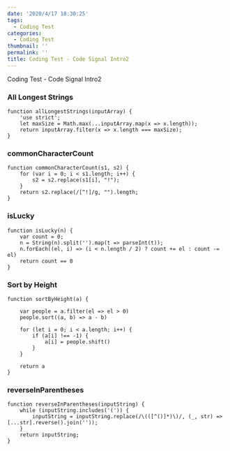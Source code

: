 ```yaml
---
date: '2020/4/17 18:30:25'
tags:
  - Coding Test
categories:
  - Coding Test
thumbnail: ''
permalink: ''
title: Coding Test - Code Signal Intro2
---
```


Coding Test - Code Signal Intro2



<!-- more -->

### All Longest Strings

```
function allLongestStrings(inputArray) {
    'use strict';
    let maxSize = Math.max(...inputArray.map(x => x.length));
    return inputArray.filter(x => x.length === maxSize);
}
```

### commonCharacterCount

```
function commonCharacterCount(s1, s2) {
    for (var i = 0; i < s1.length; i++) {
        s2 = s2.replace(s1[i], "!");
    }
    return s2.replace(/[^!]/g, "").length;
}
```

### isLucky

```
function isLucky(n) {
    var count = 0;
    n = String(n).split('').map(t => parseInt(t));
    n.forEach((el, i) => (i < n.length / 2) ? count += el : count -= el)
    return count == 0
}
```

### Sort by Height

```
function sortByHeight(a) {

    var people = a.filter(el => el > 0)
    people.sort((a, b) => a - b)

    for (let i = 0; i < a.length; i++) {
        if (a[i] !== -1) {
            a[i] = people.shift()
        }
    }

    return a
}
```

### reverseInParentheses

```
function reverseInParentheses(inputString) {
    while (inputString.includes('(')) {
        inputString = inputString.replace(/\(([^()]*)\)/, (_, str) => [...str].reverse().join(''));
    }
    return inputString;
}
```